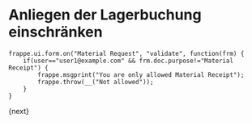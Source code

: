 <!-- add-breadcrumbs -->
# Anliegen der Lagerbuchung einschränken


    frappe.ui.form.on("Material Request", "validate", function(frm) {
        if(user=="user1@example.com" && frm.doc.purpose!="Material Receipt") {
            frappe.msgprint("You are only allowed Material Receipt");
            frappe.throw(__("Not allowed"));
        }
    }

{next}
